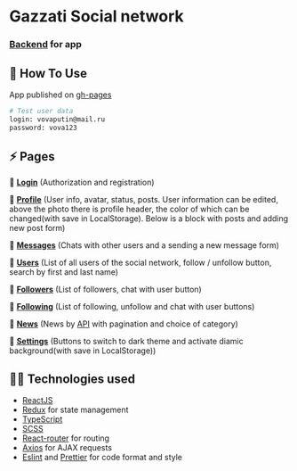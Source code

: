 # Gazzati Social network
### [Backend](https://github.com/gazzati/sc-backend) for app

## 🚀 How To Use

App published on [gh-pages](https://gazzati.github.io/social-network/)

```bash
# Test user data 
login: vovaputin@mail.ru 
password: vova123
```
                    
## :zap: Pages  

:dart: **[Login](https://gazzati.github.io/social-network)** (Authorization and registration)


:dart: **[Profile](https://gazzati.github.io/social-network)** (User info, avatar, status, posts. User information can be edited, above the photo there is profile header, the color of which can be changed(with save in LocalStorage). Below is a block with posts and adding new post form)


:dart:  **[Messages](https://gazzati.github.io/social-network/#/dialogs)** (Chats with other users and a sending a new message form)


:dart:  **[Users](https://gazzati.github.io/social-network/#/users)** (List of all users of the social network, follow / unfollow button, search by first and last name)


:dart: **[Followers](https://gazzati.github.io/social-network/#/followers)** (List of followers, chat with user button)


:dart: **[Following](https://gazzati.github.io/social-network/#/following)** (List of following, unfollow and chat with user buttons)


:dart: **[News](https://gazzati.github.io/social-network/#/news)** (News by [API](https://newsapi.org/docs/endpoints/top-headlines) with pagination and choice of category)


:dart: **[Settings](https://gazzati.github.io/social-network/#/settings)** (Buttons to switch to dark theme and activate diamic background(with save in LocalStorage))


## :technologist: Technologies used

- [ReactJS](https://reactjs.org/)
- [Redux](https://redux.js.org/) for state management
- [TypeScript](https://www.typescriptlang.org/) 
- [SCSS](https://sass-lang.com/documentation/syntax) 
- [React-router](https://reactrouter.com/web/guides/quick-start) for routing
- [Axios](https://www.npmjs.com/package/axios) for AJAX requests
- [Eslint](https://eslint.org/) and [Prettier](https://prettier.io/) for code format and style
